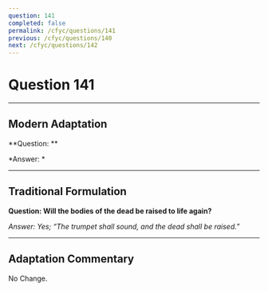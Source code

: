 ```yaml
---
question: 141
completed: false
permalink: /cfyc/questions/141
previous: /cfyc/questions/140
next: /cfyc/questions/142
---
```

# Question 141

---
## Modern Adaptation
**Question: **

*Answer: *

---
## Traditional Formulation
**Question: Will the bodies of the dead be raised to life again?**

*Answer: Yes; “The trumpet shall sound, and the dead shall be raised.”*

---
## Adaptation Commentary
No Change.